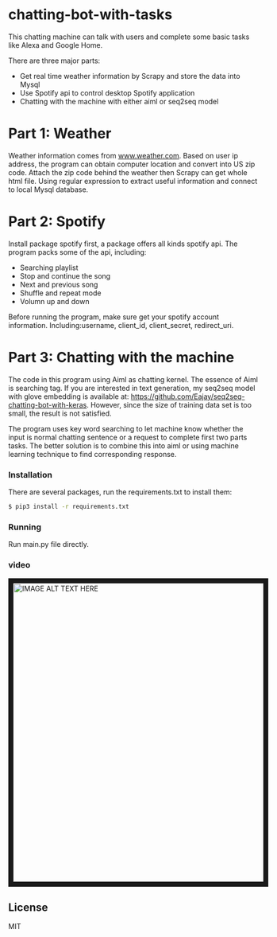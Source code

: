 # chatting-bot-with-tasks
This chatting machine can talk with users and complete some basic tasks like Alexa and Google Home. 

There are three major parts: 
  - Get real time weather information by Scrapy and store the data into Mysql
  - Use Spotify api to control desktop Spotify application
  - Chatting with the machine with either aiml or seq2seq model

# Part 1: Weather
Weather information comes from www.weather.com. Based on user ip address, the program can obtain computer location and convert into US zip code. Attach the zip code behind the weather then Scrapy can get whole html file. Using regular expression to extract useful information and connect to local Mysql database.

# Part 2: Spotify
Install package spotify first, a package offers all kinds spotify api. The program packs some of the api, including:

  - Searching playlist
  - Stop and continue the song
  - Next and previous song
  - Shuffle and repeat mode
  - Volumn up and down

Before running the program, make sure get your spotify account information. Including:username, client_id, client_secret, redirect_uri.

# Part 3: Chatting with the machine
The code in this program using Aiml as chatting kernel. The essence of Aiml is searching tag. If you are interested in text generation, my seq2seq model with glove embedding is available at: https://github.com/Eajay/seq2seq-chatting-bot-with-keras. However, since the size of training data set is too small, the result is not satisfied.

The program uses key word searching to let machine know whether the input is normal chatting sentence or a request to complete first two parts tasks. The better solution is to combine this into aiml or using machine learning technique to find corresponding response.

### Installation

There are several packages, run the requirements.txt to install them:

```sh
$ pip3 install -r requirements.txt
```

### Running

Run main.py file directly.

### video
<a href="http://www.youtube.com/watch?feature=player_embedded&v=CI7m7vXpev4" target="_blank"><img src="http://img.youtube.com/vi/CI7m7vXpev4/0.jpg" alt="IMAGE ALT TEXT HERE" width="1000" height="600" border="10" /></a>


License
----

MIT

